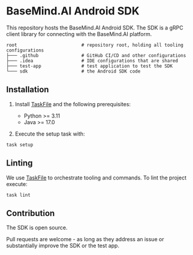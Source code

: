# BaseMind.AI Android SDK

This repository hosts the BaseMind.AI Android SDK. The SDK is a gRPC client library for connecting with the
BaseMind.AI platform.

```text
root                        # repository root, holding all tooling configurations
├─── .github                # GitHub CI/CD and other configurations
├─── .idea                  # IDE configurations that are shared
├─── test-app               # test application to test the SDK
└─── sdk                    # the Android SDK code
```

## Installation

1. Install [TaskFile](https://taskfile.dev/) and the following prerequisites:

    - Python >= 3.11
    - Java >= 17.0

2. Execute the setup task with:

```shell
task setup
```

## Linting

We use [TaskFile](https://taskfile.dev/) to orchestrate tooling and commands.
To lint the project execute:

```shell
task lint
```

## Contribution

The SDK is open source.

Pull requests are welcome - as long as they address an issue or substantially improve the SDK or the test app.
